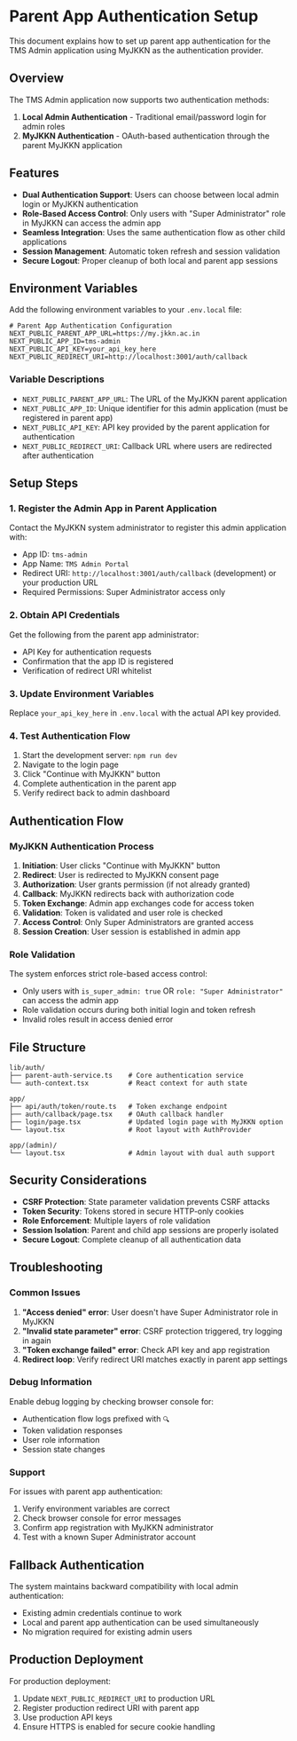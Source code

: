 # Parent App Authentication Setup

This document explains how to set up parent app authentication for the TMS Admin application using MyJKKN as the authentication provider.

## Overview

The TMS Admin application now supports two authentication methods:
1. **Local Admin Authentication** - Traditional email/password login for admin roles
2. **MyJKKN Authentication** - OAuth-based authentication through the parent MyJKKN application

## Features

- **Dual Authentication Support**: Users can choose between local admin login or MyJKKN authentication
- **Role-Based Access Control**: Only users with "Super Administrator" role in MyJKKN can access the admin app
- **Seamless Integration**: Uses the same authentication flow as other child applications
- **Session Management**: Automatic token refresh and session validation
- **Secure Logout**: Proper cleanup of both local and parent app sessions

## Environment Variables

Add the following environment variables to your `.env.local` file:

```env
# Parent App Authentication Configuration
NEXT_PUBLIC_PARENT_APP_URL=https://my.jkkn.ac.in
NEXT_PUBLIC_APP_ID=tms-admin
NEXT_PUBLIC_API_KEY=your_api_key_here
NEXT_PUBLIC_REDIRECT_URI=http://localhost:3001/auth/callback
```

### Variable Descriptions

- `NEXT_PUBLIC_PARENT_APP_URL`: The URL of the MyJKKN parent application
- `NEXT_PUBLIC_APP_ID`: Unique identifier for this admin application (must be registered in parent app)
- `NEXT_PUBLIC_API_KEY`: API key provided by the parent application for authentication
- `NEXT_PUBLIC_REDIRECT_URI`: Callback URL where users are redirected after authentication

## Setup Steps

### 1. Register the Admin App in Parent Application

Contact the MyJKKN system administrator to register this admin application with:
- App ID: `tms-admin`
- App Name: `TMS Admin Portal`
- Redirect URI: `http://localhost:3001/auth/callback` (development) or your production URL
- Required Permissions: Super Administrator access only

### 2. Obtain API Credentials

Get the following from the parent app administrator:
- API Key for authentication requests
- Confirmation that the app ID is registered
- Verification of redirect URI whitelist

### 3. Update Environment Variables

Replace `your_api_key_here` in `.env.local` with the actual API key provided.

### 4. Test Authentication Flow

1. Start the development server: `npm run dev`
2. Navigate to the login page
3. Click "Continue with MyJKKN" button
4. Complete authentication in the parent app
5. Verify redirect back to admin dashboard

## Authentication Flow

### MyJKKN Authentication Process

1. **Initiation**: User clicks "Continue with MyJKKN" button
2. **Redirect**: User is redirected to MyJKKN consent page
3. **Authorization**: User grants permission (if not already granted)
4. **Callback**: MyJKKN redirects back with authorization code
5. **Token Exchange**: Admin app exchanges code for access token
6. **Validation**: Token is validated and user role is checked
7. **Access Control**: Only Super Administrators are granted access
8. **Session Creation**: User session is established in admin app

### Role Validation

The system enforces strict role-based access control:
- Only users with `is_super_admin: true` OR `role: "Super Administrator"` can access the admin app
- Role validation occurs during both initial login and token refresh
- Invalid roles result in access denied error

## File Structure

```
lib/auth/
├── parent-auth-service.ts    # Core authentication service
└── auth-context.tsx          # React context for auth state

app/
├── api/auth/token/route.ts   # Token exchange endpoint
├── auth/callback/page.tsx    # OAuth callback handler
├── login/page.tsx            # Updated login page with MyJKKN option
└── layout.tsx                # Root layout with AuthProvider

app/(admin)/
└── layout.tsx                # Admin layout with dual auth support
```

## Security Considerations

- **CSRF Protection**: State parameter validation prevents CSRF attacks
- **Token Security**: Tokens stored in secure HTTP-only cookies
- **Role Enforcement**: Multiple layers of role validation
- **Session Isolation**: Parent and child app sessions are properly isolated
- **Secure Logout**: Complete cleanup of all authentication data

## Troubleshooting

### Common Issues

1. **"Access denied" error**: User doesn't have Super Administrator role in MyJKKN
2. **"Invalid state parameter" error**: CSRF protection triggered, try logging in again
3. **"Token exchange failed" error**: Check API key and app registration
4. **Redirect loop**: Verify redirect URI matches exactly in parent app settings

### Debug Information

Enable debug logging by checking browser console for:
- Authentication flow logs prefixed with `🔍`
- Token validation responses
- User role information
- Session state changes

### Support

For issues with parent app authentication:
1. Verify environment variables are correct
2. Check browser console for error messages
3. Confirm app registration with MyJKKN administrator
4. Test with a known Super Administrator account

## Fallback Authentication

The system maintains backward compatibility with local admin authentication:
- Existing admin credentials continue to work
- Local and parent app authentication can be used simultaneously
- No migration required for existing admin users

## Production Deployment

For production deployment:
1. Update `NEXT_PUBLIC_REDIRECT_URI` to production URL
2. Register production redirect URI with parent app
3. Use production API keys
4. Ensure HTTPS is enabled for secure cookie handling

